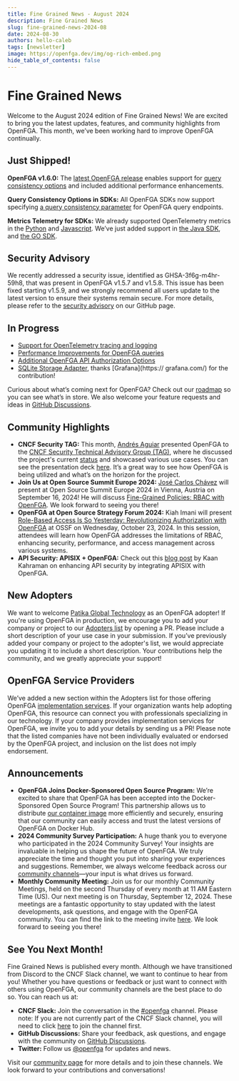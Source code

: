 ```yaml
---
title: Fine Grained News - August 2024
description: Fine Grained News
slug: fine-grained-news-2024-08
date: 2024-08-30
authors: hello-caleb
tags: [newsletter]
image: https://openfga.dev/img/og-rich-embed.png
hide_table_of_contents: false
---
```

# Fine Grained News

Welcome to the August 2024 edition of Fine Grained News\! We are excited to bring you the latest updates, features, and community highlights from OpenFGA. This month, we’ve been working hard to improve OpenFGA continually.

## Just Shipped!

**OpenFGA v1.6.0:** The [latest OpenFGA release](https://github.com/openfga/openfga/releases/tag/v1.6.0) enables support for [query consistency options](https://openfga.dev/docs/interacting/consistency) and included additional performance enhancements.

**Query Consistency Options in SDKs:** All OpenFGA SDKs now support specifying [a query consistency parameter](https://openfga.dev/docs/interacting/consistency) for OpenFGA query endpoints.

**Metrics Telemetry for SDKs:** We already supported OpenTelemetry metrics in the [Python](https://github.com/openfga/python-sdk/) and [Javascript](https://github.com/openfga/js-sdk/). We’ve just added support in [the Java SDK](https://github.com/openfga/java-sdk/releases/tag/v0.6.1), and [the GO SDK](https://github.com/openfga/go-sdk/releases/v0.6.0). 

## Security Advisory

We recently addressed a security issue, identified as GHSA-3f6g-m4hr-59h8, that was present in OpenFGA v1.5.7 and v1.5.8. This issue has been fixed starting v1.5.9, and we strongly recommend all users update to the latest version to ensure their systems remain secure. For more details, please refer to the [security advisory](https://github.com/openfga/openfga/security/advisories/GHSA-3f6g-m4hr-59h8) on our GitHub page.

## In Progress

* [Support for OpenTelemetry tracing and logging](https://github.com/openfga/roadmap/issues/41)
* [Performance Improvements for OpenFGA queries](https://github.com/openfga/roadmap/issues/61)  
* [Additional OpenFGA API Authorization Options](https://github.com/openfga/roadmap/issues/30)  
* [SQLite Storage Adapter](https://github.com/openfga/roadmap/issues/56), thanks [Grafana](https:// grafana.com/) for the contribution!

Curious about what’s coming next for OpenFGA? Check out our [roadmap](https://github.com/orgs/openfga/projects/1/views/1) so you can see what’s in store. We also welcome your feature requests and ideas in [GitHub Discussions](https://github.com/orgs/openfga/discussions/categories/ideas).

## Community Highlights

* **CNCF Security TAG:** This month, [Andrés Aguiar](https://www.linkedin.com/in/aaguiar/) presented OpenFGA to the [CNCF Security Technical Advisory Group (TAG)](https://tag-security.cncf.io/), where he discussed the project's current [status](https://github.com/cncf/tag-security/issues/1339) and showcased various use cases. You can see the presentation deck [here](https://docs.google.com/presentation/d/1-TFfvKPi3jJ-jO-bjsHb3Soj\_kKcQCf4Y\_UvST7z744/edit\#slide=id.p). It’s a great way to see how OpenFGA is being utilized and what’s on the horizon for the project.  
* **Join Us at Open Source Summit Europe 2024:** [José Carlos Chávez](https://www.linkedin.com/in/jcchavezs/) will present at Open Source Summit Europe 2024 in Vienna, Austria on September 16, 2024! He will discuss [Fine-Grained Policies: RBAC with OpenFGA](https://osseu2024.sched.com/event/1ej2u/fine-grained-policies-rbac-with-openfga-jose-carlos-chavez-okta). We look forward to seeing you there\!  
* **OpenFGA at Open Source Strategy Forum 2024:** Kiah Imani will present [Role-Based Access Is So Yesterday: Revolutionizing Authorization with OpenFGA](https://sossfusion2024.sched.com/event/1hcQa?iframe=no) at OSSF on Wednesday, October 23, 2024. In this session, attendees will learn how OpenFGA addresses the limitations of RBAC, enhancing security, performance, and access management across various systems.  
* **API Security: APISIX \+ OpenFGA:** Check out this [blog post](https://dev.to/kaankahraman/supercharging-api-security-apisix-with-openfga-45da) by Kaan Kahraman on enhancing API security by integrating APISIX with OpenFGA.


## New Adopters

We want to welcome [Patika Global Technology](https://patikaglobal.com/) as an OpenFGA adopter\! If you're using OpenFGA in production, we encourage you to add your company or project to our [Adopters list](https://github.com/openfga/community/blob/main/ADOPTERS.md) by opening a PR. Please include a short description of your use case in your submission. If you’ve previously added your company or project to the adopter's list, we would appreciate you updating it to include a short description. Your contributions help the community, and we greatly appreciate your support\!

## OpenFGA Service Providers

We’ve added a new section within the Adopters list for those offering OpenFGA [implementation services](https://github.com/openfga/community/blob/main/ADOPTERS.md\#companies-offering-openfga-implementation-services). If your organization wants help adopting OpenFGA, this resource can connect you with professionals specializing in our technology. If your company provides implementation services for OpenFGA, we invite you to add your details by sending us a PR\!  Please note that the listed companies have not been individually evaluated or endorsed by the OpenFGA project, and inclusion on the list does not imply endorsement.

## Announcements

* **OpenFGA Joins Docker-Sponsored Open Source Program:** We’re excited to share that OpenFGA has been accepted into the Docker-Sponsored Open Source Program\! This partnership allows us to distribute [our container image](https://hub.docker.com/r/openfga/openfga) more efficiently and securely, ensuring that our community can easily access and trust the latest versions of OpenFGA on Docker Hub.  
* **2024 Community Survey Participation:** A huge thank you to everyone who participated in the 2024 Community Survey\! Your insights are invaluable in helping us shape the future of OpenFGA. We truly appreciate the time and thought you put into sharing your experiences and suggestions. Remember, we always welcome feedback across our [community channels](https://openfga.dev/community)—your input is what drives us forward.  
* **Monthly Community Meeting:** Join us for our monthly Community Meetings, held on the second Thursday of every month at 11 AM Eastern Time (US). Our next meeting is on Thursday, September 12, 2024\. These meetings are a fantastic opportunity to stay updated with the latest developments, ask questions, and engage with the OpenFGA community. You can find the link to the meeting invite [here](https://openfga.dev/docs/community\#monthly-community-meetings). We look forward to seeing you there\!

## See You Next Month\!

Fine Grained News is published every month. Although we have transitioned from Discord to the CNCF Slack channel, we want to continue to hear from you\! Whether you have questions or feedback or just want to connect with others using OpenFGA, our community channels are the best place to do so. You can reach us at:

* **CNCF Slack:** Join the conversation in the [\#openfga](https://cloud-native.slack.com/archives/C06G1NNH47N) channel. Please note: If you are not currently part of the CNCF Slack channel, you will need to click [here](https://slack.cncf.io/) to join the channel first.  
* **GitHub Discussions:** Share your feedback, ask questions, and engage with the community on [GitHub Discussions](https://github.com/orgs/openfga/discussions).  
* **Twitter:** Follow us [@openfga](https://twitter.com/openfga) for updates and news.

Visit our [community page](https://openfga.dev/docs/community) for more details and to join these channels. We look forward to your contributions and conversations\!  
